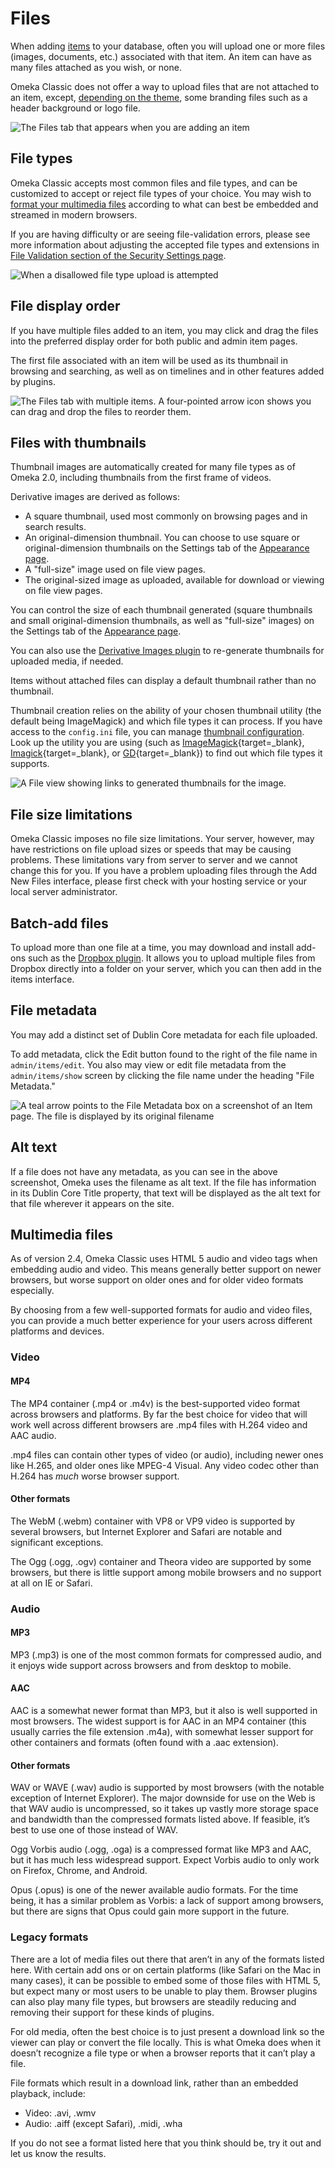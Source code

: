 # Files

When adding [items](Items.md) to your database, often you will upload one or more files (images, documents, etc.) associated with that item. An item can have as many files attached as you wish, or none. 

Omeka Classic does not offer a way to upload files that are not attached to an item, except, [depending on the theme](../Admin/Appearance/Themes.md#configuring-a-theme), some branding files such as a header background or logo file.

![The Files tab that appears when you are adding an item](../doc_files/filesAdd.png "The Files tab that appears when you are adding an item")

File types
-------------------------------------------------------------

Omeka Classic accepts most common files and file types, and can be customized to accept or reject file types of your choice. You may wish to [format your multimedia files](#multimedia-files) according to what can best be embedded and streamed in modern browsers.

If you are having difficulty or are seeing file-validation errors, please see more information about adjusting the accepted file types and extensions in [File Validation section of the Security Settings page](../Admin/Settings/Security_Settings.md#file-validation).

![When a disallowed file type upload is attempted](../doc_files/filesError.png "When a disallowed file type upload is attempted")

File display order
---------------------------------------------------------------
If you have multiple files added to an item, you may click and drag the files into the preferred display order for both public and admin item pages.

The first file associated with an item will be used as its thumbnail in browsing and searching, as well as on timelines and in other features added by plugins.

![The Files tab with multiple items. A four-pointed arrow icon shows you can drag and drop the files to reorder them.](../doc_files/filesReorder.png "The Files tab with multiple items. A four-pointed arrow icon shows you can drag and drop the files to reorder them.")

Files with thumbnails
-------------------------------
Thumbnail images are automatically created for many file types as of Omeka 2.0, including thumbnails from the first frame of videos. 

Derivative images are derived as follows:
- A square thumbnail, used most commonly on browsing pages and in search results. 
- An original-dimension thumbnail. You can choose to use square or original-dimension thumbnails on the Settings tab of the [Appearance page](../Admin/Appearance/Appearance_Settings.md).
- A "full-size" image used on file view pages.
- The original-sized image as uploaded, available for download or viewing on file view pages.

You can control the size of each thumbnail generated (square thumbnails and small original-dimension thumbnails, as well as "full-size" images) on the Settings tab of the [Appearance page](../Admin/Appearance/Appearance_Settings.md#derivative-size-constraints).

You can also use the [Derivative Images plugin](../Plugins/DerivativeImages.md) to re-generate thumbnails for uploaded media, if needed.

Items without attached files can display a default thumbnail rather than no thumbnail. 

Thumbnail creation relies on the ability of your chosen thumbnail utility (the default being ImageMagick) and which file types it can process. If you have access to the `config.ini` file, you can manage [thumbnail configuration](../Technical/ConfiguringThumbnailCreation.md). Look up the utility you are using (such as [ImageMagick](https://imagemagick.org/){target=_blank}, [Imagick](https://www.php.net/imagick){target=_blank}, or [GD](https://www.php.net/manual/en/intro.image.php){target=_blank}) to find out which file types it supports. 

![A File view showing links to generated thumbnails for the image.](../doc_files/filesThumbnails.png "A File view showing links to generated thumbnails for the image.")

File size limitations
-----------------------------

Omeka Classic imposes no file size limitations. Your server, however, may have restrictions on file upload sizes or speeds that may be causing problems. These limitations vary from server to server and we cannot change this for you. If you have a problem uploading files through the Add New Files interface, please first check with your hosting service or your local server administrator. 

Batch-add files
---------------------------------------------------------------

To upload more than one file at a time, you may download and install add-ons such as the [Dropbox plugin](../Plugins/Dropbox.md). It allows you to upload multiple files from Dropbox directly into a folder on your server, which you can then add in the items interface. 

File metadata
--------------------------------------------------------------
You may add a distinct set of Dublin Core metadata for each file uploaded.

To add metadata, click the Edit button found to the right of the file name in `admin/items/edit`. You also may view or edit file metadata from the `admin/items/show` screen by clicking the file name under the heading "File Metadata."

![A teal arrow points to the File Metadata box on a screenshot of an Item page. The file is displayed by its original filename](../doc_files/filesMetadata.png "A teal arrow points to the File Metadata box on a screenshot of an Item page. The file is displayed by its original filename")

<!--- maybe a screenshot that doesn't confused people by having a full external URL where a filename should be --->

Alt text
----------------------
If a file does not have any metadata, as you can see in the above screenshot, Omeka uses the filename as alt text. If the file has information in its Dublin Core Title property, that text will be displayed as the alt text for that file wherever it appears on the site. 

Multimedia files
------------------------
As of version 2.4, Omeka Classic uses HTML 5 audio and video tags when embedding audio and video. This means generally better support on newer browsers, but worse support on older ones and for older video formats especially.

By choosing from a few well-supported formats for audio and video files, you can provide a much better experience for your users across different platforms and devices.

### Video
#### MP4
The MP4 container (.mp4 or .m4v) is the best-supported video format across browsers and platforms. By far the best choice for video that will work well across different browsers are .mp4 files with H.264 video and AAC audio.

.mp4 files can contain other types of video (or audio), including newer ones like H.265, and older ones like MPEG-4 Visual. Any video codec other than H.264 has *much* worse browser support.

#### Other formats
The WebM (.webm) container with VP8 or VP9 video is supported by several browsers, but Internet Explorer and Safari are notable and significant exceptions.

The Ogg (.ogg, .ogv) container and Theora video are supported by some browsers, but there is little support among mobile browsers and no support at all on IE or Safari.

### Audio

#### MP3
MP3 (.mp3) is one of the most common formats for compressed audio, and it enjoys wide support across browsers and from desktop to mobile.

#### AAC

AAC is a somewhat newer format than MP3, but it also is well supported in most browsers. The widest support is for AAC in an MP4 container (this usually carries the file extension .m4a), with somewhat lesser support for other containers and formats (often found with a .aac extension).

#### Other formats

WAV or WAVE (.wav) audio is supported by most browsers (with the notable exception of Internet Explorer). The major downside for use on the Web is that WAV audio is uncompressed, so it takes up vastly more storage space and bandwidth than the compressed formats listed above. If feasible, it’s best to use one of those instead of WAV.

Ogg Vorbis audio (.ogg, .oga) is a compressed format like MP3 and AAC, but it has much less widespread support. Expect Vorbis audio to only work on Firefox, Chrome, and Android.

Opus (.opus) is one of the newer available audio formats. For the time being, it has a similar problem as Vorbis: a lack of support among browsers, but there are signs that Opus could gain more support in the future.

### Legacy formats
There are a lot of media files out there that aren’t in any of the formats listed here. With certain add ons or on certain platforms (like Safari on the Mac in many cases), it can be possible to embed some of those files with HTML 5, but expect many or most users to be unable to play them. Browser plugins can also play many file types, but browsers are steadily reducing and removing their support for these kinds of plugins.

For old media, often the best choice is to just present a download link so the viewer can play or convert the file locally. This is what Omeka does when it doesn’t recognize a file type or when a browser reports that it can’t play a file.

File formats which result in a download link, rather than an embedded playback, include: 

- Video: .avi, .wmv
- Audio: .aiff (except Safari), .midi, .wha

If you do not see a format listed here that you think should be, try it out and let us know the results.
